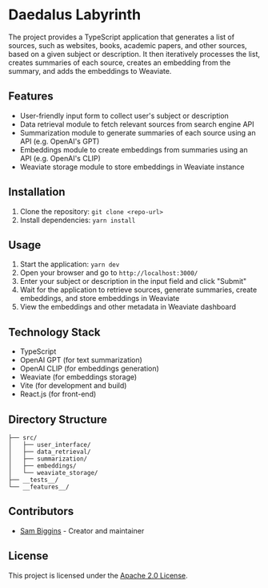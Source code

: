 # Daedalus Labyrinth

The project provides a TypeScript application that generates a list of sources, such as websites, books, academic
papers, and other sources, based on a given subject or description. It then iteratively processes the list, creates
summaries of each source, creates an embedding from the summary, and adds the embeddings to Weaviate.

## Features

- User-friendly input form to collect user's subject or description
- Data retrieval module to fetch relevant sources from search engine API
- Summarization module to generate summaries of each source using an API (e.g. OpenAI's GPT)
- Embeddings module to create embeddings from summaries using an API (e.g. OpenAI's CLIP)
- Weaviate storage module to store embeddings in Weaviate instance

## Installation

1. Clone the repository: `git clone <repo-url>`
2. Install dependencies: `yarn install`

## Usage

1. Start the application: `yarn dev`
2. Open your browser and go to `http://localhost:3000/`
3. Enter your subject or description in the input field and click "Submit"
4. Wait for the application to retrieve sources, generate summaries, create embeddings, and store embeddings in Weaviate
5. View the embeddings and other metadata in Weaviate dashboard

## Technology Stack

- TypeScript
- OpenAI GPT (for text summarization)
- OpenAI CLIP (for embeddings generation)
- Weaviate (for embeddings storage)
- Vite (for development and build)
- React.js (for front-end)

## Directory Structure

```text
├── src/
│   ├── user_interface/
│   ├── data_retrieval/
│   ├── summarization/
│   ├── embeddings/
│   └── weaviate_storage/
├── __tests__/
└── __features__/
```

## Contributors

- [Sam Biggins](https://github.com/smileyet) - Creator and maintainer

## License

This project is licensed under the [Apache 2.0 License](https://www.apache.org/licenses/LICENSE-2.0).
